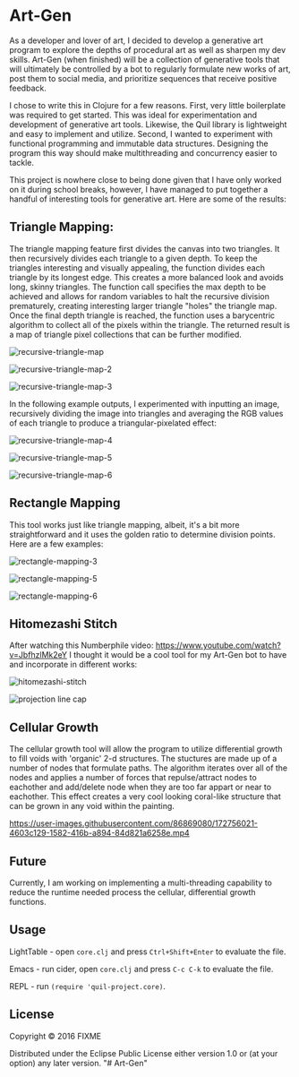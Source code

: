 # Art-Gen

As a developer and lover of art, I decided to develop a generative art program to explore the depths of procedural art as well as sharpen my dev skills. Art-Gen (when finished) will be a collection of generative tools that will ultimately be controlled by a bot to regularly formulate new works of art, post them to social media, and prioritize sequences that receive positive feedback. 

I chose to write this in Clojure for a few reasons. First, very little boilerplate was required to get started. This was ideal for experimentation and development of generative art tools. Likewise, the Quil library is lightweight and easy to implement and utilize. Second, I wanted to experiment with functional programming and immutable data structures. Designing the program this way should make multithreading and concurrency easier to tackle. 

This project is nowhere close to being done given that I have only worked on it during school breaks, however, I have managed to put together a handful of interesting tools for generative art. Here are some of the results: 

## Triangle Mapping:

The triangle mapping feature first divides the canvas into two triangles. It then recursively divides each triangle to a given depth. To keep the triangles interesting and visually appealing, the function divides each triangle by its longest edge. This creates a more balanced look and avoids long, skinny triangles. The function call specifies the max depth to be achieved and allows for random variables to halt the recursive division prematurely, creating interesting larger triangle "holes" the triangle map. Once the final depth triangle is reached, the function uses a barycentric algorithm to collect all of the pixels within the triangle. The returned result is a map of triangle pixel collections that can be further modified. 

![recursive-triangle-map](https://user-images.githubusercontent.com/86869080/159971176-31106039-a95f-4012-a955-ec9400cd5eb6.jpg)

![recursive-triangle-map-2](https://user-images.githubusercontent.com/86869080/159977898-20dded57-1a44-4419-b7a9-a8a16ac3768f.jpg)

![recursive-triangle-map-3](https://user-images.githubusercontent.com/86869080/159978199-318ec80b-8b9e-4034-ba00-e81ae92976cc.jpg)

In the following example outputs, I experimented with inputting an image, recursively dividing the image into triangles and averaging the RGB values of each triangle to produce a triangular-pixelated effect:

![recursive-triangle-map-4](https://user-images.githubusercontent.com/86869080/159978847-2fb64b1a-3d7b-4e14-a595-92d051ebfcf1.jpg)

![recursive-triangle-map-5](https://user-images.githubusercontent.com/86869080/159984542-3559d78f-7e7f-4ae4-b302-33d5fdb941df.jpg)

![recursive-triangle-map-6](https://user-images.githubusercontent.com/86869080/159984568-7423cbf2-dd0b-4097-8b7c-027f268d611a.jpg)

## Rectangle Mapping

This tool works just like triangle mapping, albeit, it's a bit more straightforward and it uses the golden ratio to determine division points. Here are a few examples:

![rectangle-mapping-3](https://user-images.githubusercontent.com/86869080/160030667-6ab1a5b4-7512-4c44-b58f-f3ab35f9033b.jpg)

![rectangle-mapping-5](https://user-images.githubusercontent.com/86869080/160030704-28fc43e9-026f-4f70-aebf-aafed610fab5.jpg)

![rectangle-mapping-6](https://user-images.githubusercontent.com/86869080/160048646-60d0ee1f-74a5-4a05-944c-c3dce7648a99.jpg)

## Hitomezashi Stitch

After watching this Numberphile video: https://www.youtube.com/watch?v=JbfhzlMk2eY I thought it would be a cool tool for my Art-Gen bot to have and incorporate in different works:

![hitomezashi-stitch](https://user-images.githubusercontent.com/86869080/160074941-4d5fdb2c-acc1-47ee-b9b3-4fffd6ba3536.jpg)

![projection line cap](https://user-images.githubusercontent.com/86869080/160075093-077de1e7-3a18-4630-8dab-061a21c0017a.jpg)

## Cellular Growth

The cellular growth tool will allow the program to utilize differential growth to fill voids with 'organic' 2-d structures. The stuctures are made up of a number of nodes that formulate paths. The algorithm iterates over all of the nodes and applies a number of forces that repulse/attract nodes to eachother and add/delete node when they are too far appart or near to eachother. This effect creates a very cool looking coral-like structure that can be grown in any void within the painting.

https://user-images.githubusercontent.com/86869080/172756021-4603c129-1582-416b-a894-84d821a6258e.mp4

## Future

Currently, I am working on implementing a multi-threading capability to reduce the runtime needed process the cellular, differential growth functions. 

## Usage

LightTable - open `core.clj` and press `Ctrl+Shift+Enter` to evaluate the file.

Emacs - run cider, open `core.clj` and press `C-c C-k` to evaluate the file.

REPL - run `(require 'quil-project.core)`.

## License

Copyright © 2016 FIXME

Distributed under the Eclipse Public License either version 1.0 or (at
your option) any later version.
"# Art-Gen" 
